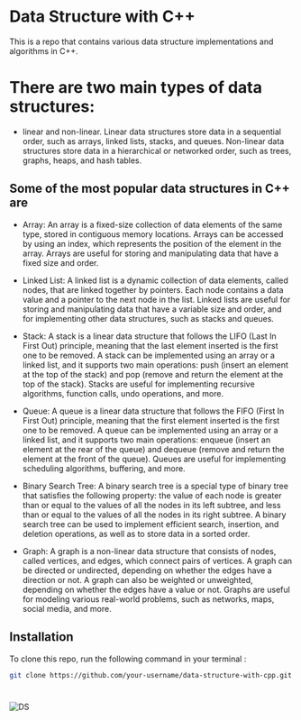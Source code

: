 # Data Structure with C++

This is a repo that contains various data structure implementations and algorithms in C++.

# There are two main types of data structures: 

- linear and non-linear. Linear data structures store data in a sequential order, such as arrays, linked lists, stacks, and queues. Non-linear data structures store data in a hierarchical or networked order, such as trees, graphs, heaps, and hash tables.

## Some of the most popular data structures in C++ are

- Array: An array is a fixed-size collection of data elements of the same type, stored in contiguous memory locations. Arrays can be accessed by using an index, which represents the position of the element in the array. Arrays are useful for storing and manipulating data that have a fixed size and order.

- Linked List: A linked list is a dynamic collection of data elements, called nodes, that are linked together by pointers. Each node contains a data value and a pointer to the next node in the list. Linked lists are useful for storing and manipulating data that have a variable size and order, and for implementing other data structures, such as stacks and queues.

- Stack: A stack is a linear data structure that follows the LIFO (Last In First Out) principle, meaning that the last element inserted is the first one to be removed. A stack can be implemented using an array or a linked list, and it supports two main operations: push (insert an element at the top of the stack) and pop (remove and return the element at the top of the stack). Stacks are useful for implementing recursive algorithms, function calls, undo operations, and more.

- Queue: A queue is a linear data structure that follows the FIFO (First In First Out) principle, meaning that the first element inserted is the first one to be removed. A queue can be implemented using an array or a linked list, and it supports two main operations: enqueue (insert an element at the rear of the queue) and dequeue (remove and return the element at the front of the queue). Queues are useful for implementing scheduling algorithms, buffering, and more.

- Binary Search Tree: A binary search tree is a special type of binary tree that satisfies the following property: the value of each node is greater than or equal to the values of all the nodes in its left subtree, and less than or equal to the values of all the nodes in its right subtree. A binary search tree can be used to implement efficient search, insertion, and deletion operations, as well as to store data in a sorted order.


- Graph: A graph is a non-linear data structure that consists of nodes, called vertices, and edges, which connect pairs of vertices. A graph can be directed or undirected, depending on whether the edges have a direction or not. A graph can also be weighted or unweighted, depending on whether the edges have a value or not. Graphs are useful for modeling various real-world problems, such as networks, maps, social media, and more.

## Installation

To clone this repo, run the following command in your terminal :

```bash
git clone https://github.com/your-username/data-structure-with-cpp.git
```

#
![DS](https://www.tutorialandexample.com/wp-content/uploads/2020/05/Data-Structure-Tutorial-1.jpg)
